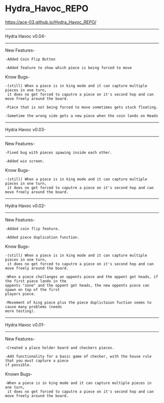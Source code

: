 # Hydra_Havoc_REPO
https://ace-03.github.io/Hydra_Havoc_REPO/
________________________________________________________________________________________________________________
Hydra Havoc v0.04-
________________________________________________________________________________________________________________
New Features-

    -Added Coin Flip Button

    -Added feature to show which piece is being forced to move

Know Bugs-

    -(still) When a piece is in king mode and it can capture multiple pieces in one turn,
     it does no get forced to caputre a piece on it's second hop and can move freely around the board.

    -Piece that is not being forced to move sometimes gets stuck floating.

    -Sometime the wrong side gets a new piece when the coin lands on Heads
________________________________________________________________________________________________________________
Hydra Havoc v0.03-
________________________________________________________________________________________________________________
New Features-

    -Fixed bug with pieces spawing inside each other.

    -Added win screen.

Know Bugs-

    -(still) When a piece is in king mode and it can capture multiple pieces in one turn,
     it does no get forced to caputre a piece on it's second hop and can move freely around the board.
     
________________________________________________________________________________________________________________
Hydra Havoc v0.02-
________________________________________________________________________________________________________________
New Features-

    -Added coin flip feature.

    -Added piece duplication function.

Know Bugs-

    -(still) When a piece is in king mode and it can capture multiple pieces in one turn,
     it does no get forced to caputre a piece on it's second hop and can move freely around the board.
     
    -When a piece challanges an oppents piece and the oppent get heads, if the first piece lands in the 
    oppents "zone" and the oppent get heads, the new oppents piece can spawn on top of the first 
    players piece.

    -Movement of king piece plus the piece duplictaion fuction seems to cause many problems (needs 
    more testing).
________________________________________________________________________________________________________________
Hydra Havoc v0.01-
________________________________________________________________________________________________________________
New Features-

    -Created a place holder board and checkers pieces.
    
    -Add functionality for a basic game of checker, with the house rule that you must capture a piece 
    if possible.

Known Bugs-
    
    -When a piece is in king mode and it can capture multiple pieces in one turn,
     it does no get forced to caputre a piece on it's second hop and can move freely around the board.
